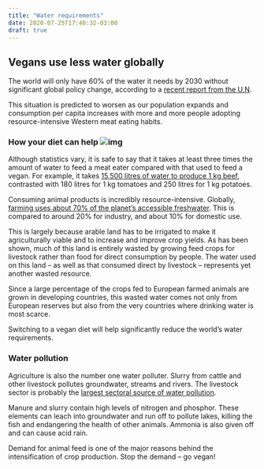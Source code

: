 ```yaml
---
title: "Water requirements"
date: 2020-07-25T17:40:32-03:00
draft: true
---
```

## Vegans use less water globally

The world will only have 60% of the water it needs by 2030 without significant global policy change, according to a [recent report from the U.N](https://timedotcom.files.wordpress.com/2015/03/231823e.pdf).

This situation is predicted to worsen as our population expands and consumption per capita increases with more and more people adopting resource-intensive Western meat eating habits.

### How your diet can help ![img](https://www.vegansociety.com/sites/default/files/uploads/shutterstock_376957510.jpg)

Although statistics vary, it is safe to say that it takes at least three times the amount of water to feed a meat eater compared with that used to feed a vegan. For example, it takes [15,500 litres of water to produce 1 kg beef](http://www.worldwaterweek.org/bestwaterideas/), contrasted with 180 litres for 1 kg tomatoes and 250 litres for 1 kg potatoes.

Consuming animal products is incredibly resource-intensive. Globally, [farming uses about 70% of the planet’s accessible freshwater](http://www.worldometers.info/water/). This is compared to around 20% for industry, and about 10% for domestic use.

This is largely because arable land has to be irrigated to make it agriculturally viable and to increase and improve crop yields. As has been shown, much of this land is entirely wasted by growing feed crops for livestock rather than food for direct consumption by people. The water used on this land – as well as that consumed direct by livestock – represents yet another wasted resource.

Since a large percentage of the crops fed to European farmed animals are grown in developing countries, this wasted water comes not only from European reserves but also from the very countries where drinking water is most scarce.

Switching to a vegan diet will help significantly reduce the world’s water requirements.

### Water pollution

Agriculture is also the number one water polluter. Slurry from cattle and other livestock pollutes groundwater, streams and rivers. The livestock sector is probably the [largest sectoral source of water pollution](ftp://ftp.fao.org/docrep/fao/010/a0701e/a0701e00.pdf). 

Manure and slurry contain high levels of nitrogen and phosphor.  These elements can leach into groundwater and run off to pollute lakes, killing the fish and endangering the health of other animals. Ammonia is also given off and can cause acid rain.

Demand for animal feed is one of the major reasons behind the intensification of crop production. Stop the demand – go vegan!